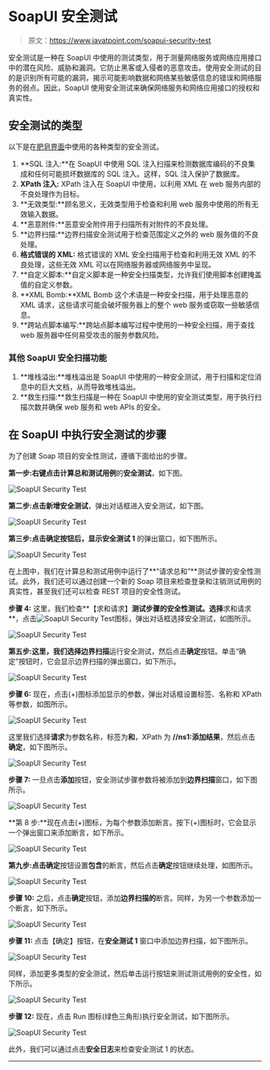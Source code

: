 # SoapUI 安全测试

> 原文：<https://www.javatpoint.com/soapui-security-test>

安全测试是一种在 SoapUI 中使用的测试类型，用于测量网络服务或网络应用接口中的潜在风险、威胁和漏洞。它防止黑客或入侵者的恶意攻击。使用安全测试的目的是识别所有可能的漏洞，揭示可能影响数据和网络某些敏感信息的错误和网络服务的弱点。因此，SoapUI 使用安全测试来确保网络服务和网络应用接口的授权和真实性。

## 安全测试的类型

以下是在[肥皂界面](https://www.javatpoint.com/soapui)中使用的各种类型的安全测试。

1.  **SQL 注入:**在 SoapUI 中使用 SQL 注入扫描来检测数据库编码的不良集成和任何可能损坏数据库的 SQL 注入。这样，SQL 注入保护了数据库。
2.  **XPath 注入:** XPath 注入在 SoapUI 中使用，以利用 XML 在 web 服务内部的不良处理作为目标。
3.  **无效类型:**顾名思义，无效类型用于检查和利用 web 服务中使用的所有无效输入数据。
4.  **恶意附件:**恶意安全附件用于扫描所有对附件的不良处理。
5.  **边界扫描:**边界扫描安全测试用于检查范围定义之外的 web 服务值的不良处理。
6.  **格式错误的 XML:** 格式错误的 XML 安全扫描用于检查和利用无效 XML 的不良处理，这些无效 XML 可以在网络服务器或网络服务中呈现。
7.  **自定义脚本:**自定义脚本是一种安全扫描类型，允许我们使用脚本创建掩盖值的自定义参数。
8.  **XML Bomb:**XML Bomb 这个术语是一种安全扫描，用于处理恶意的 XML 请求，这些请求可能会破坏服务器上的整个 web 服务或窃取一些敏感信息。
9.  **跨站点脚本编写:**跨站点脚本编写过程中使用的一种安全扫描，用于查找 web 服务器中任何易受攻击的服务参数风险。

### 其他 SoapUI 安全扫描功能

1.  **堆栈溢出:**堆栈溢出是 SoapUI 中使用的一种安全测试，用于扫描和定位消息中的巨大文档，从而导致堆栈溢出。
2.  **救生扫描:**救生扫描是一种在 SoapUI 中使用的安全测试类型，用于执行扫描次数并确保 web 服务和 web APIs 的安全。

## 在 SoapUI 中执行安全测试的步骤

为了创建 Soap 项目的安全性测试，遵循下面给出的步骤。

**第一步:**右键点击**计算总和测试用例**的**安全测试**，如下图。

![SoapUI Security Test](img/fc5f9f2827ad3a8f82e65949715cb691.png)

**第二步:**点击**新增安全测试**，弹出对话框进入安全测试，如下图。

![SoapUI Security Test](img/14bc0d999f057b4c1211b232aff22719.png)

**第三步:**点击确定按钮后，显示**安全测试 1** 的弹出窗口，如下图所示。

![SoapUI Security Test](img/96706cb78a11ca66bc2bdee747b0ca4c.png)

在上图中，我们在计算总和测试用例中运行了**“请求总和”**测试步骤的安全性测试。此外，我们还可以通过创建一个新的 Soap 项目来检查登录和注销测试用例的真实性，甚至我们还可以检查 REST 项目的安全性测试。

**步骤 4:** 这里，我们检查**【求和请求】**测试步骤的安全性测试。选择**求和请求**，点击![SoapUI Security Test](img/d70ba31604723330fe305bcf81ef903d.png)图标，弹出对话框选择安全测试，如图所示。

![SoapUI Security Test](img/5f3f64a07c066b93245b348719e28cc4.png)

**第五步:**这里，我们选择**边界扫描**运行安全测试，然后点击**确定**按钮。单击“确定”按钮时，它会显示边界扫描的弹出窗口，如下所示。

![SoapUI Security Test](img/b800c34f8b05eecf65d506d701d08d5b.png)

**步骤 6:** 现在，点击(+)图标添加显示的参数，弹出对话框设置标签、名称和 XPath 等参数，如图所示。

![SoapUI Security Test](img/c90e5db22cb843995b6970b9c73a6ab8.png)

这里我们选择**请求**为参数名称，标签为**和**，XPath 为 **//ns1:添加结果**，然后点击**确定**，如下图所示。

![SoapUI Security Test](img/194e0b2a7ddce531314ade0883688fff.png)

**步骤 7:** 一旦点击**添加**按钮，安全测试步骤参数将被添加到**边界扫描**窗口，如下图所示。

![SoapUI Security Test](img/69b0de48da4af8c8e86b87f55208372b.png)

**第 8 步:**现在点击(+)图标，为每个参数添加断言。按下(+)图标时，它会显示一个弹出窗口来添加断言，如下所示。

![SoapUI Security Test](img/d6a8ac1e49e0407bec9f4d0525ce947d.png)

**第九步:**点击**确定**按钮设置**包含**的断言，然后点击**确定**按钮继续处理，如图所示。

![SoapUI Security Test](img/5f2896bbaf6a9fcb97ef4ea50b0b573a.png)

**步骤 10:** 之后，点击**确定**按钮，添加**边界扫描的**断言。同样，为另一个参数添加一个断言，如下所示。

![SoapUI Security Test](img/2414585a3d32f10bc95573b50ba67bce.png)

**步骤 11:** 点击【确定】按钮，在**安全测试 1** 窗口中添加边界扫描，如下图所示。

![SoapUI Security Test](img/9dcabff19300f4c2cc24b59faf098b30.png)

同样，添加更多类型的安全测试，然后单击运行按钮来测试测试用例的安全性，如下所示。

![SoapUI Security Test](img/756f992f230b12dd97ba3af1df5c290a.png)

**步骤 12:** 现在，点击 Run 图标(绿色三角形)执行安全测试，如下图所示。

![SoapUI Security Test](img/8c9253ba32e4a3bb02a4a6757f70a98e.png)

此外，我们可以通过点击**安全日志**来检查安全测试 1 的状态。

* * *